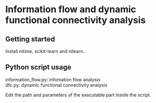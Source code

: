 # Information flow and dynamic functional connectivity analysis
## Getting started 
Install nitime, scikit-learn and nilearn. 

## Python script usage
information_flow.py: infomation flow analysis  
dfc.py: dynamic functional connectivity analysis  
  
Edit the path and parameters of the executable part inside the script.
